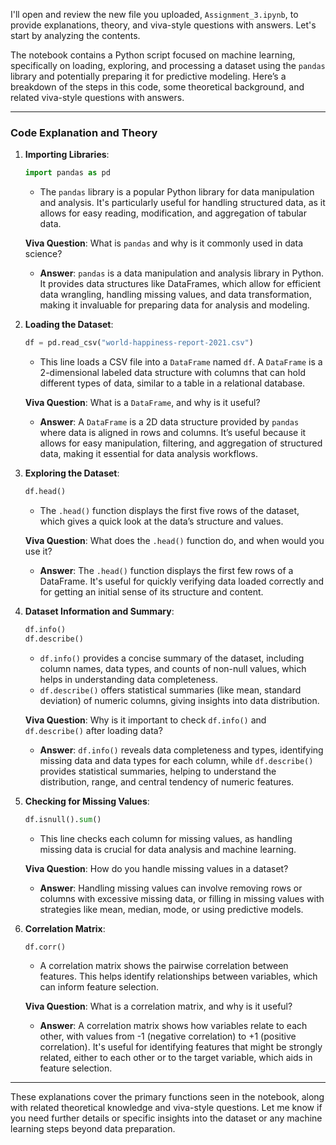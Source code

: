 I'll open and review the new file you uploaded, `Assignment_3.ipynb`, to provide explanations, theory, and viva-style questions with answers. Let's start by analyzing the contents.

The notebook contains a Python script focused on machine learning, specifically on loading, exploring, and processing a dataset using the `pandas` library and potentially preparing it for predictive modeling. Here’s a breakdown of the steps in this code, some theoretical background, and related viva-style questions with answers.

---

### Code Explanation and Theory

1. **Importing Libraries**:
   ```python
   import pandas as pd
   ```
   - The `pandas` library is a popular Python library for data manipulation and analysis. It's particularly useful for handling structured data, as it allows for easy reading, modification, and aggregation of tabular data.

   **Viva Question**: What is `pandas` and why is it commonly used in data science?
   - **Answer**: `pandas` is a data manipulation and analysis library in Python. It provides data structures like DataFrames, which allow for efficient data wrangling, handling missing values, and data transformation, making it invaluable for preparing data for analysis and modeling.

2. **Loading the Dataset**:
   ```python
   df = pd.read_csv("world-happiness-report-2021.csv")
   ```
   - This line loads a CSV file into a `DataFrame` named `df`. A `DataFrame` is a 2-dimensional labeled data structure with columns that can hold different types of data, similar to a table in a relational database.

   **Viva Question**: What is a `DataFrame`, and why is it useful?
   - **Answer**: A `DataFrame` is a 2D data structure provided by `pandas` where data is aligned in rows and columns. It’s useful because it allows for easy manipulation, filtering, and aggregation of structured data, making it essential for data analysis workflows.

3. **Exploring the Dataset**:
   ```python
   df.head()
   ```
   - The `.head()` function displays the first five rows of the dataset, which gives a quick look at the data’s structure and values.

   **Viva Question**: What does the `.head()` function do, and when would you use it?
   - **Answer**: The `.head()` function displays the first few rows of a DataFrame. It's useful for quickly verifying data loaded correctly and for getting an initial sense of its structure and content.

4. **Dataset Information and Summary**:
   ```python
   df.info()
   df.describe()
   ```
   - `df.info()` provides a concise summary of the dataset, including column names, data types, and counts of non-null values, which helps in understanding data completeness.
   - `df.describe()` offers statistical summaries (like mean, standard deviation) of numeric columns, giving insights into data distribution.

   **Viva Question**: Why is it important to check `df.info()` and `df.describe()` after loading data?
   - **Answer**: `df.info()` reveals data completeness and types, identifying missing data and data types for each column, while `df.describe()` provides statistical summaries, helping to understand the distribution, range, and central tendency of numeric features.

5. **Checking for Missing Values**:
   ```python
   df.isnull().sum()
   ```
   - This line checks each column for missing values, as handling missing data is crucial for data analysis and machine learning.

   **Viva Question**: How do you handle missing values in a dataset?
   - **Answer**: Handling missing values can involve removing rows or columns with excessive missing data, or filling in missing values with strategies like mean, median, mode, or using predictive models.

6. **Correlation Matrix**:
   ```python
   df.corr()
   ```
   - A correlation matrix shows the pairwise correlation between features. This helps identify relationships between variables, which can inform feature selection.

   **Viva Question**: What is a correlation matrix, and why is it useful?
   - **Answer**: A correlation matrix shows how variables relate to each other, with values from -1 (negative correlation) to +1 (positive correlation). It's useful for identifying features that might be strongly related, either to each other or to the target variable, which aids in feature selection.

---

These explanations cover the primary functions seen in the notebook, along with related theoretical knowledge and viva-style questions. Let me know if you need further details or specific insights into the dataset or any machine learning steps beyond data preparation.
